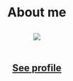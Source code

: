 <h1 align=center>About me</h1>
<h2 align=center>
  <img src="https://i.imgur.com/ou7jQyi.png" />
  <br><br><br>
  <a href="https://apploidx.github.io/my-profile/">See profile</a>
</h2>
